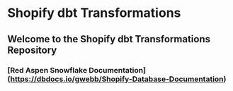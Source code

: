 # Shopify dbt Transformations

## Welcome to the Shopify dbt Transformations Repository

### [Red Aspen Snowflake Documentation] (https://dbdocs.io/gwebb/Shopify-Database-Documentation)



